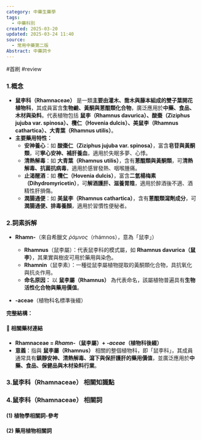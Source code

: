 ```yaml
---
category: 中藥生藥學
tags:
  - 中藥科別
created: 2025-03-20
updated: 2025-03-24 11:40
source:
  - 常用中藥第二版
Abstract: 中藥詞卡
---
```

#首刷 #review 
### 1.概念
- **鼠李科（Rhamnaceae）** 是一類**主要由灌木、喬木與藤本組成的雙子葉開花植物科**，其成員富含**生物鹼、黃酮與蒽醌類化合物**，廣泛應用於**中藥、食品、木材與染料**。代表植物包括 **鼠李（Rhamnus davurica）、酸棗（Ziziphus jujuba var. spinosa）、欖仁（Hovenia dulcis）、美鼠李（Rhamnus cathartica）、大青葉（Rhamnus utilis）**。  
- **主要藥用特性：**  
  - **安神養心**：如 **酸棗仁（Ziziphus jujuba var. spinosa）**，富含**皂苷與黃酮類**，可**寧心安神、補肝養血**，適用於失眠多夢、心悸。  
  - **清熱解毒**：如 **大青葉（Rhamnus utilis）**，含有**蒽醌類與黃酮類**，可**清熱解毒、抗菌抗病毒**，適用於感冒發熱、咽喉腫痛。  
  - **止渴醒酒**：如 **欖仁（Hovenia dulcis）**，富含**二氫楊梅素（Dihydromyricetin）**，可**解酒護肝、滋養胃陰**，適用於醉酒後不適、酒精性肝損傷。  
  - **潤腸通便**：如 **美鼠李（Rhamnus cathartica）**，含有**蒽醌類瀉劑成分**，可**潤腸通便、排毒養顏**，適用於習慣性便秘者。  

### 2.詞素拆解
- **Rhamn-**（來自希臘文 *ῥάμνος*（rhámnos），意為「鼠李」）  
  - **Rhamnus**（鼠李屬）：代表鼠李科的模式屬，如 **Rhamnus davurica（鼠李）**，其果實與樹皮可用於藥用與染色。  
  - **Rhamnin**（鼠李素）：一種從鼠李屬植物提取的黃酮類化合物，具抗氧化與抗炎作用。  
  - **命名原因：** 以 **鼠李屬（Rhamnus）** 為代表命名，該屬植物普遍具有**生物活性化合物與藥用價值**。  

- **-aceae**（植物科名標準後綴）  

**完整結構：**


#### 📌 相關藥材連結
- **Rhamnaceae = *Rhamn-*（鼠李屬）+ *-aceae*（植物科後綴）**  
- **意義**：指與 **鼠李屬（Rhamnus）** 相關的整個植物科，即「鼠李科」，其成員通常具有**鎮靜安神、清熱解毒、瀉下與保肝護肝的藥用價值**，並廣泛應用於**中藥、食品、保健品與木材染料行業**。  



### 3.鼠李科（Rhamnaceae） 相關知識點



### 4.鼠李科（Rhamnaceae） 相關詞
#### (1) 植物學相關詞-參考




#### (2) 藥用植物相關詞

